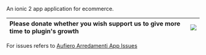 An ionic 2 app application for ecommerce.

|Please donate whether you wish support us to give more time to plugin's growth | [![](https://www.paypal.com/en_US/IT/i/btn/btn_donateCC_LG.gif)](https://www.paypal.com/) |
|:------------------------------------------------------------------------------|:------------------------------------------------------------------------------------------------------------------------------------------------------|

For issues refers to [Aufiero Arredamenti App Issues](https://bitbucket.org/amanganiello/aufieroarredamentiapp) 